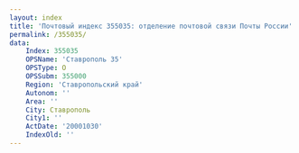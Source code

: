 ```yaml
---
layout: index
title: 'Почтовый индекс 355035: отделение почтовой связи Почты России'
permalink: /355035/
data:
    Index: 355035
    OPSName: 'Ставрополь 35'
    OPSType: О
    OPSSubm: 355000
    Region: 'Ставропольский край'
    Autonom: ''
    Area: ''
    City: Ставрополь
    City1: ''
    ActDate: '20001030'
    IndexOld: ''
---
```

